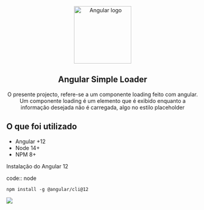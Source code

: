 <p align="center">
    <img width="150px" src="https://angular.io/assets/images/logos/angular/angular.png" align="center" alt="Angular logo" />
    <h2 align="center">
        Angular Simple Loader
    </h2>
    <p align="center">
        O presente projecto, refere-se a um componente loading feito com angular. Um componente loading é um elemento que é exibido enquanto a informação desejada não é carregada, algo no estilo placeholder
    </p>
</p>


## O que foi utilizado
- Angular +12
- Node 14+
- NPM 8+

Instalação do Angular 12

code:: node
    
    npm install -g @angular/cli@12

<img src="https://media.giphy.com/media/v1.Y2lkPTc5MGI3NjExcXNtZmo2aDFucmFseW1pYzY4YW5pYnZoOTY1enpyZWc0NXptN3Z3ZyZlcD12MV9pbnRlcm5hbF9naWZfYnlfaWQmY3Q9Zw/IjBZbH0aUdQ2YdWWgR/giphy.gif">
